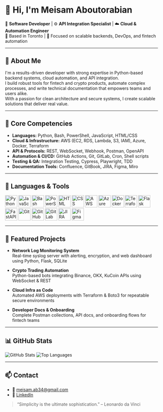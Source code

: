 # 👋 Hi, I'm Meisam Aboutorabian

🚀 **Software Developer** | ⚙️ **API Integration Specialist** | ☁️ **Cloud & Automation Engineer**  
📍 Based in Toronto | 🎯 Focused on scalable backends, DevOps, and fintech automation

---

## 🧠 About Me

I'm a results-driven developer with strong expertise in Python-based backend systems, cloud automation, and API integration.  
I build robust tools for fintech and crypto products, automate complex processes, and write technical documentation that empowers teams and users alike.  
With a passion for clean architecture and secure systems, I create scalable solutions that deliver real value.

---

## 🧰 Core Competencies

- **Languages:** Python, Bash, PowerShell, JavaScript, HTML/CSS  
- **Cloud & Infrastructure:** AWS (EC2, RDS, Lambda, S3, IAM), Azure, Docker, Terraform  
- **API & Protocols:** REST, WebSocket, Webhook, Postman, OpenAPI  
- **Automation & CI/CD:** GitHub Actions, Git, GitLab, Cron, Shell scripts  
- **Testing & QA:** Integration Testing, Cypress, Playwright, TDD  
- **Documentation Tools:** Confluence, GitBook, JIRA, Figma, Miro  

---

## 🧰 Languages & Tools

<p align="left">
  <!-- Languages -->
  <img src="https://cdn.jsdelivr.net/gh/devicons/devicon/icons/python/python-original.svg" height="40" alt="Python" />
  <img src="https://cdn.jsdelivr.net/gh/devicons/devicon/icons/javascript/javascript-original.svg" height="40" alt="JavaScript" />
  <img src="https://cdn.jsdelivr.net/gh/devicons/devicon/icons/bash/bash-original.svg" height="40" alt="Bash" />
  <img src="https://cdn.jsdelivr.net/gh/devicons/devicon/icons/powershell/powershell-original.svg" height="40" alt="PowerShell" />
  <img src="https://cdn.jsdelivr.net/gh/devicons/devicon/icons/html5/html5-original.svg" height="40" alt="HTML" />
  <img src="https://cdn.jsdelivr.net/gh/devicons/devicon/icons/css3/css3-original.svg" height="40" alt="CSS" />

  <!-- Cloud & Infra -->
  <img src="https://cdn.jsdelivr.net/gh/devicons/devicon/icons/amazonwebservices/amazonwebservices-original.svg" height="40" alt="AWS" />
  <img src="https://cdn.jsdelivr.net/gh/devicons/devicon/icons/azure/azure-original.svg" height="40" alt="Azure" />
  <img src="https://cdn.jsdelivr.net/gh/devicons/devicon/icons/docker/docker-original.svg" height="40" alt="Docker" />
  <img src="https://cdn.jsdelivr.net/gh/devicons/devicon/icons/terraform/terraform-original.svg" height="40" alt="Terraform" />

  <!-- Backend Frameworks -->
  <img src="https://cdn.jsdelivr.net/gh/devicons/devicon/icons/flask/flask-original.svg" height="40" alt="Flask" />
  <img src="https://cdn.jsdelivr.net/gh/devicons/devicon/icons/fastapi/fastapi-original.svg" height="40" alt="FastAPI" />

  <!-- VCS & CI/CD -->
  <img src="https://cdn.jsdelivr.net/gh/devicons/devicon/icons/git/git-original.svg" height="40" alt="Git" />
  <img src="https://cdn.jsdelivr.net/gh/devicons/devicon/icons/github/github-original.svg" height="40" alt="GitHub" />
  <img src="https://cdn.jsdelivr.net/gh/devicons/devicon/icons/gitlab/gitlab-original.svg" height="40" alt="GitLab" />

  <!-- Documentation & Design -->
  <img src="https://cdn.jsdelivr.net/gh/devicons/devicon/icons/jira/jira-original.svg" height="40" alt="JIRA" />
  <img src="https://cdn.jsdelivr.net/gh/devicons/devicon/icons/figma/figma-original.svg" height="40" alt="Figma" />
</p>

---

## 📁 Featured Projects

- **Network Log Monitoring System**  
  Real-time syslog server with alerting, encryption, and web dashboard using Python, Flask, SQLite

- **Crypto Trading Automation**  
  Python-based bots integrating Binance, OKX, KuCoin APIs using WebSocket & REST

- **Cloud Infra as Code**  
  Automated AWS deployments with Terraform & Boto3 for repeatable secure environments

- **Developer Docs & Onboarding**  
  Complete Postman collections, API docs, and onboarding flows for fintech teams

---

## 📊 GitHub Stats

![GitHub Stats](https://github-readme-stats.vercel.app/api?username=meisamab&show_icons=true&theme=github_dark&count_private=true)
![Top Languages](https://github-readme-stats.vercel.app/api/top-langs/?username=meisamab&layout=compact&theme=github_dark)

---

## 📫 Contact

- 📧 meisam.ab34@gmail.com  
- 🔗 [LinkedIn](https://www.linkedin.com/in/meisamab)

> “Simplicity is the ultimate sophistication.” – Leonardo da Vinci
